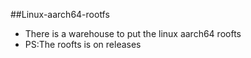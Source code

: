 ##Linux-aarch64-rootfs
- There is a warehouse to put the linux aarch64 roofts
- PS:The roofts is on releases
